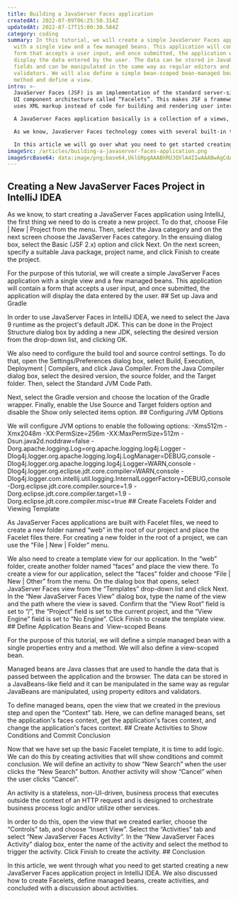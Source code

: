 ```yaml
---
title: Building a JavaServer Faces application
createdAt: 2022-07-09T06:25:50.314Z
updatedAt: 2022-07-17T15:00:30.584Z
category: coding
summary: In this tutorial, we will create a simple JavaServer Faces application
  with a single view and a few managed beans. This application will contain a
  form that accepts a user input, and once submitted, the application will
  display the data entered by the user. The data can be stored in JavaBeans-like
  fields and can be manipulated in the same way as regular editors and
  validators. We will also define a simple bean-scoped bean-managed bean-entry
  method and define a view.
intro: >-
  JavaServer Faces (JSF) is an implementation of the standard server-side
  UI component architecture called “Facelets”. This makes JSF a framework that
  uses XML markup instead of code for building and rendering user interfaces.

  A JavaServer Faces application basically is a collection of a views, managed by a controller, stored in an archive file and deployed on a servlet container. Such applications are known as “heavyweight” because there are many different pieces involved to build it.

  As we know, JavaServer Faces technology comes with several built-in tag libraries and default libraries such as standard action message, navigation rule, focus handler, and so on. Each library offers handlers or actions that enable you to use different components in your application. These components can be combined in any way you want to meet your specific requirements. 

  In this article we will go over what you need to get started creating a new JavaServer Faces application project in IntelliJ IDEA
imageSrc: /articles/building-a-javaserver-faces-application.png
imageSrcBase64: data:image/png;base64,UklGRpgAAABXRUJQVlA4IIwAAABwAgCdASoKAAoAAUAmJaACdAYq/wV0/10+9nQAAP78/bPcEjHTYf5AetGBfzQmHu2w/+ZrZIK6EoW/BAb7WOd20qT4qZzVXiY48IeIP25bLIJXLHVzG2B/52yivcW77SEWWEure+t/0QUDT8c4hr4e/YX/Aem1/zcW7TtS3LiZ91/wckn7kcr+o+QAAA==
---
```


## Creating a New JavaServer Faces Project in IntelliJ IDEA

As we know, to start creating a JavaServer Faces application using IntelliJ, the first thing we need to do is create a new project. To do that, choose File | New | Project from the menu. Then, select the Java category and on the next screen choose the JavaServer Faces category. In the ensuing dialog box, select the Basic (JSF 2.x) option and click Next. On the next screen, specify a suitable Java package, project name, and click Finish to create the project.

For the purpose of this tutorial, we will create a simple JavaServer Faces application with a single view and a few managed beans. This application will contain a form that accepts a user input, and once submitted, the application will display the data entered by the user. ## Set up Java and Gradle

In order to use JavaServer Faces in IntelliJ IDEA, we need to select the Java 9 runtime as the project's default JDK. This can be done in the Project Structure dialog box by adding a new JDK, selecting the desired version from the drop-down list, and clicking OK.

We also need to configure the build tool and source control settings. To do that, open the Settings/Preferences dialog box, select Build, Execution, Deployment | Compilers, and click Java Compiler. From the Java Compiler dialog box, select the desired version, the source folder, and the Target folder. Then, select the Standard JVM Code Path.

Next, select the Gradle version and choose the location of the Gradle wrapper. Finally, enable the Use Source and Target folders option and disable the Show only selected items option. ## Configuring JVM Options

We will configure JVM options to enable the following options: -Xms512m -Xmx2048m -XX:PermSize=256m -XX:MaxPermSize=512m -Dsun.java2d.noddraw=false -Dorg.apache.logging.Log=org.apache.logging.log4j.Logger -Dlog4j.logger.org.apache.logging.log4j.LogManager=DEBUG,console -Dlog4j.logger.org.apache.logging.log4j.Logger=WARN,console -Dlog4j.logger.org.eclipse.jdt.core.compiler=WARN,console -Dlog4j.logger.com.intellij.util.logging.InternalLoggerFactory=DEBUG,console -Dorg.eclipse.jdt.core.compiler.source=1.9 -Dorg.eclipse.jdt.core.compiler.target=1.9 -Dorg.eclipse.jdt.core.compiler.misc=true ## Create Facelets Folder and Viewing Template

As JavaServer Faces applications are built with Facelet files, we need to create a new folder named “web” in the root of our project and place the Facelet files there. For creating a new folder in the root of a project, we can use the “File | New | Folder” menu.

We also need to create a template view for our application. In the “web” folder, create another folder named “faces” and place the view there. To create a view for our application, select the “faces” folder and choose “File | New | Other” from the menu. On the dialog box that opens, select JavaServer Faces view from the “Templates” drop-down list and click Next. In the “New JavaServer Faces View” dialog box, type the name of the view and the path where the view is saved. Confirm that the “View Root” field is set to “/”, the “Project” field is set to the current project, and the “View Engine” field is set to “No Engine”. Click Finish to create the template view. ## Define Application Beans and  View-scoped Beans

For the purpose of this tutorial, we will define a simple managed bean with a single properties entry and a method. We will also define a view-scoped bean.

Managed beans are Java classes that are used to handle the data that is passed between the application and the browser. The data can be stored in a JavaBeans-like field and it can be manipulated in the same way as regular JavaBeans are manipulated, using property editors and validators.

To define managed beans, open the view that we created in the previous step and open the “Context” tab. Here, we can define managed beans, set the application's faces context, get the application's faces context, and change the application's faces context. ## Create Activities to Show Conditions and Commit Conclusion

Now that we have set up the basic Facelet template, it is time to add logic. We can do this by creating activities that will show conditions and commit conclusion. We will define an activity to show “New Search” when the user clicks the “New Search” button. Another activity will show “Cancel” when the user clicks “Cancel”.

An activity is a stateless, non-UI-driven, business process that executes outside the context of an HTTP request and is designed to orchestrate business process logic and/or utilize other services.

In order to do this, open the view that we created earlier, choose the “Controls” tab, and choose “Insert View”. Select the “Activities” tab and select “New JavaServer Faces Activity”. In the “New JavaServer Faces Activity” dialog box, enter the name of the activity and select the method to trigger the activity. Click Finish to create the activity. ## Conclusion

In this article, we went through what you need to get started creating a new JavaServer Faces application project in IntelliJ IDEA. We also discussed how to create Facelets, define managed beans, create activities, and concluded with a discussion about activities.
